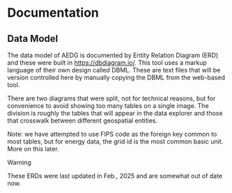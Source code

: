# Documentation

## Data Model

The data model of AEDG is documented by Entity Relation Diagram (ERD) and these were built in https://dbdiagram.io/.  This tool uses a markup language of their own design called DBML. These are text files that will be version controlled here by manually copying the DBML from the web-based tool.

There are two diagrams that were split, not for technical reasons, but for convenience to avoid showing too many tables on a single image. The division is roughly the tables that will appear in the data explorer and those that crosswalk between different geospatial entities.

Note: we have attempted to use FIPS code as the foreign key common to most tables, but for energy data, the grid id is the most common basic unit. More on this later.

> [!WARNING]  
> These ERDs were last updated in Feb., 2025 and are somewhat out of date now.
